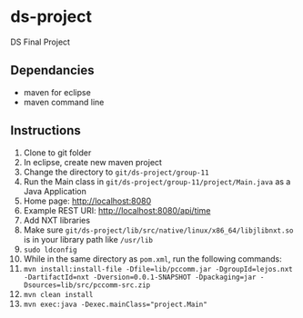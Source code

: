 ds-project
==========

DS Final Project


Dependancies
------------

- maven for eclipse
- maven command line

Instructions
------------
1. Clone to git folder
2. In eclipse, create new maven project
3. Change the directory to `git/ds-project/group-11`
4. Run the Main class in `git/ds-project/group-11/project/Main.java` as a Java Application
5. Home page: <http://localhost:8080>
6. Example REST URI: <http://localhost:8080/api/time>
7. Add NXT libraries
  1. Make sure `git/ds-project/lib/src/native/linux/x86_64/libjlibnxt.so` is in your library path like `/usr/lib`
  2. `sudo ldconfig`
8. While in the same directory as `pom.xml`, run the following commands:
  1. `mvn install:install-file -Dfile=lib/pccomm.jar -DgroupId=lejos.nxt -DartifactId=nxt -Dversion=0.0.1-SNAPSHOT -Dpackaging=jar -Dsources=lib/src/pccomm-src.zip`
  2. `mvn clean install`
  3. `mvn exec:java -Dexec.mainClass="project.Main"`
